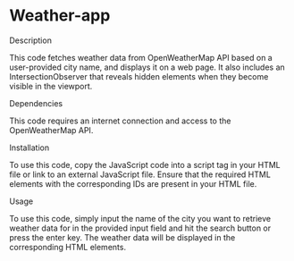 # Weather-app

Description

This code fetches weather data from OpenWeatherMap API based on a user-provided city name, and displays it on a web page. It also includes an IntersectionObserver that reveals hidden elements when they become visible in the viewport.

Dependencies

This code requires an internet connection and access to the OpenWeatherMap API.

Installation

To use this code, copy the JavaScript code into a script tag in your HTML file or link to an external JavaScript file. Ensure that the required HTML elements with the corresponding IDs are present in your HTML file.

Usage

To use this code, simply input the name of the city you want to retrieve weather data for in the provided input field and hit the search button or press the enter key. The weather data will be displayed in the corresponding HTML elements.
